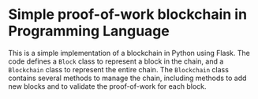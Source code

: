 
# Simple proof-of-work blockchain in Programming Language

This is a simple implementation of a blockchain in Python using Flask. The code defines a `Block` class to represent a block in the chain, and a `Blockchain` class to represent the entire chain. The `Blockchain` class contains several methods to manage the chain, including methods to add new blocks and to validate the proof-of-work for each block.